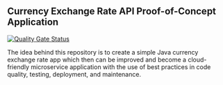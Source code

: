 ## Currency Exchange Rate API Proof-of-Concept Application

[![Quality Gate Status](https://sonarcloud.io/api/project_badges/measure?project=currator&metric=alert_status)](https://sonarcloud.io/dashboard?id=currator)
[![<CircleCI Status>](https://circleci.com/github/vergl/currator.svg?style=svg)](https://app.circleci.com/github/vergl/currator/pipelines)


The idea behind this repository is to create 
a simple Java currency exchange rate app which 
then can be improved and become a cloud-friendly 
microservice application with the use of best practices 
in code quality, testing, deployment, and maintenance.
